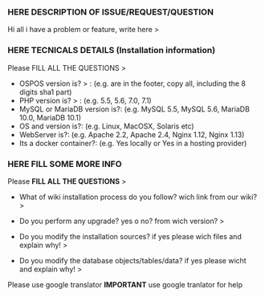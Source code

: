
### HERE DESCRIPTION OF ISSUE/REQUEST/QUESTION

Hi all i have a problem or feature, write here >


### HERE TECNICALS DETAILS (Installation information)

Please FILL ALL THE QUESTIONS >

- OSPOS version is? > :              (e.g. are in the footer, copy all, including the 8 digits sha1 part)
- PHP version is? > :                (e.g. 5.5, 5.6, 7.0, 7.1)
- MySQL or MariaDB version is?:      (e.g. MySQL 5.5, MySQL 5.6, MariaDB 10.0, MariaDB 10.1)
- OS and version is?:                (e.g. Linux, MacOSX, Solaris etc)
- WebServer is?:                     (e.g. Apache 2.2, Apache 2.4, Nginx 1.12, Nginx 1.13)
- Its a docker container?:           (e.g. Yes locally or Yes in a hosting provider)

### HERE FILL SOME MORE INFO

Please **FILL ALL THE QUESTIONS** >

- What of wiki installation process do you follow? wich link from our wiki? > 

- Do you perform any upgrade? yes o no? from wich version? >

- Do you modify the installation sources? if yes please wich files and explain why! >

- Do you modify the database objects/tables/data? if yes please wicht and explain why! >


Please use google translator **IMPORTANT** use google tranlator for help
